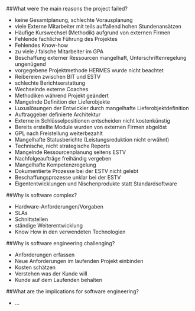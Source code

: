 ##What were the main reasons the project failed?
* keine Gesamtplanung, schlechte Vorausplanung
* viele Externe Mitarbeiter mit teils auffallend hohen Stundenansätzen
* Häufige Kurswechsel (Methodik) aufgrund von externen Firmen
* Fehlende fachliche Führung des Projektes
* Fehlendes Know-how
* zu viele / falsche Mitarbeiter im GPA
* Beschaffung externer Ressourcen mangelhaft, Unterschriftenregelung ungenügend
* vorgegebene Projektmethode HERMES wurde nicht beachtet
* Reibereien zwischen BIT und ESTV
* schlechte Berichtserstattung
* Wechselnde externe Coaches
* Methodiken während Projekt geändert
* Mangelnde Definition der Lieferobjekte
* Luxuslösungen der Entwickler durch mangelhafte Lieferobjektdefinition
* Auftraggeber definierte Architektur
* Externe in Schlüsselpositionen entscheiden nicht kostenkünstig
* Bereits erstellte Module wurden von externen Firmen abgelöst
* GPL nach Freistellung weiterbezahlt
* Mangelhafte Statusberichte (Leistungsreduktion nicht erwähnt)
* Technische, nicht strategische Reports
* Mangelnde Ressourcenplanung seitens ESTV
* Nachfolgeaufträge freihändig vergeben
* Mangelhafte Kompetenzregelung
* Dokumentierte Prozesse bei der ESTV nicht gelebt
* Beschaffungsprozesse unklar bei der ESTV
* Eigententwicklungen und Nischenprodukte statt Standardsoftware

##Why is software complex? 
* Hardware-Anforderungen/Vorgaben
* SLAs
* Schnittstellen
* ständige Weiterentwicklung
* Know How in den verwendeten Technologien

##Why is software engineering challenging?
* Anforderungen erfassen
* Neue Anforderungen im laufenden Projekt einbinden
* Kosten schätzen
* Verstehen was der Kunde will
* Kunde auf dem Laufenden behalten

##What are the implications for software engineering?
* ...

